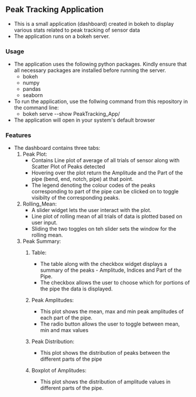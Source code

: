## Peak Tracking Application

* This is a small application (dashboard) created in bokeh to display various stats related to peak tracking of sensor data
* The application runs on a bokeh server. 
  
### Usage

* The application uses the following python packages. Kindly ensure that all necessary packages are installed before running the server.
  * bokeh
  * numpy
  * pandas
  * seaborn
* To run the application, use the follwing command from this repository in the command line:
  * bokeh serve --show PeakTracking_App/
* The application will open in your system's default browser
  
### Features

* The dashboard contains three tabs:
  1. Peak Plot:
       * Contains Line plot of average of all trials of sensor along with Scatter Plot of Peaks detected
       * Hovering over the plot return the Amplitude and the Part of the pipe (bend, end, notch, pipe) at that point.
       * The legend denoting the colour codes of the peaks corresponding to part of the pipe can be clicked on to toggle visibilty of the corresponding peaks.
  2. Rolling_Mean:
      * A slider widget lets the user interact with the plot.
      * Line plot of rolling mean of all trials of data is plotted based on user input. 
      * Sliding the two toggles on teh slider sets the window for the rolling mean.
  3. Peak Summary:
     1. Table:
        * The table along with the checkbox widget displays a summary of the peaks - Amplitude, Indices and Part of the Pipe.
        * The checkbox allows the user to choose which for portions of the pipe the data is displayed.

     2. Peak Amplitudes:

          * This plot shows the mean, max and min peak amplitudes of each part of the pipe.
          * The radio button allows the user to toggle between mean, min and max values
     3. Peak Distribution:

        * This plot shows the distribution of peaks between the different parts of the pipe
     4. Boxplot of Amplitudes:

        *  This plot shows the distribution of amplitude values in different parts of the pipe.